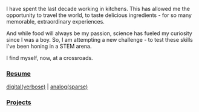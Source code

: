 I have spent the last decade working in kitchens. This has allowed me the opportunity to travel the world, to taste delicious ingredients - for so many memorable, extraordinary experiences. 

And while food will always be my passion, science has fueled my curiosity since I was a boy. So, I am attempting a new challenge - to test these skills I've been honing in a STEM arena.

I find myself, now, at a crossroads. 

### [Resume](/resume.pdf)

[digital(verbose)](/digital.md) | [analog(sparse)](/resume.jpg)


### [Projects](/projects.md)